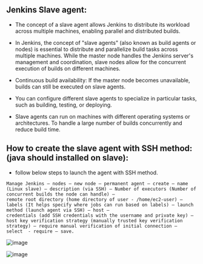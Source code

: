 ## Jenkins Slave agent:

- The concept of a slave agent allows Jenkins to distribute its workload across multiple machines, enabling parallel and distributed builds.
  
- In Jenkins, the concept of "slave agents" (also known as build agents or nodes) is essential to distribute and parallelize build tasks across multiple machines. While the master node handles the Jenkins server's management and coordination, slave nodes allow for the concurrent execution of builds on different machines.

- Continuous build availability: If the master node becomes unavailable, builds can still be executed on slave agents.

-  You can configure different slave agents to specialize in particular tasks, such as building, testing, or deploying.

- Slave agents can run on machines with different operating systems or architectures. To handle a large number of builds concurrently and reduce build time.

## How to create the slave agent with SSH method: (java should installed on slave):

- follow below steps to launch the agent with SSH method.

```
Manage Jenkins – nodes – new node – permanent agent – create – name (Linux slave) – description (via SSH) – Number of executors (Number of concurrent builds the node can handle) –
remote root directory (home directory of user - /home/ec2-user) – labels (It helps specify where jobs can run based on labels) – launch method (launch agent via SSH) – host –
credentials (add SSH credentials with the username and private key) – host key verification strategy (manually trusted key verification strategy) – require manual verification of initial connection –
select  - require – save.

```


![image](https://github.com/gk-aws-dev/Jenkins/assets/154478305/560818e7-588d-4410-bebe-dc0e67f86108)

![image](https://github.com/gk-aws-dev/Jenkins/assets/154478305/e4370073-ef57-42e5-96f6-14b1cb7634a2)

